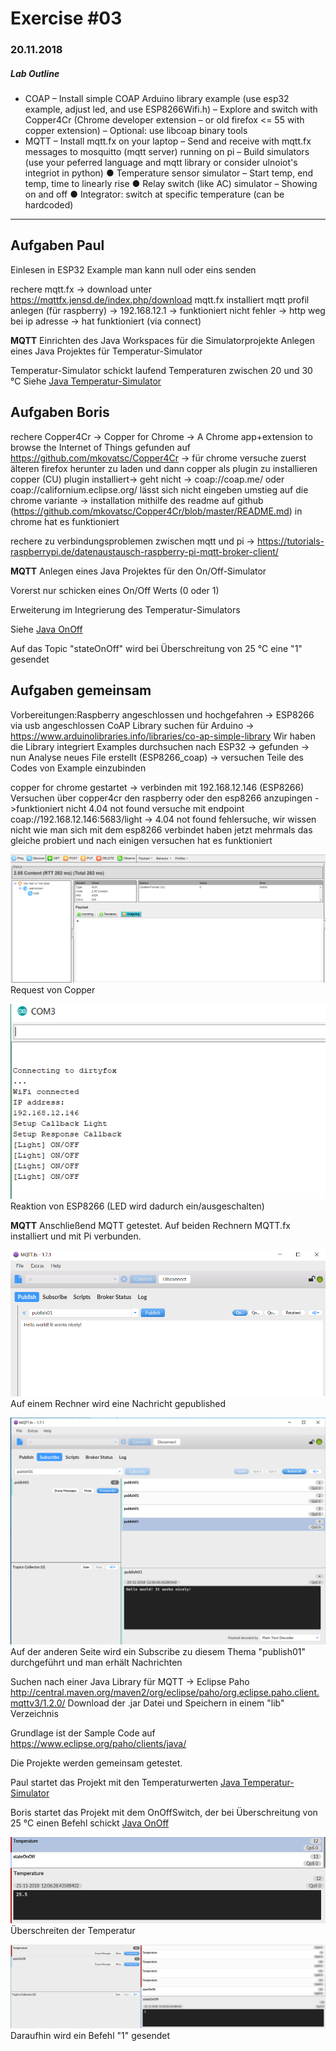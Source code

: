 # Exercise #03
### 20.11.2018

##### Lab Outline
* COAP
 – Install simple COAP Arduino library example (use esp32 example, adjust led, and use ESP8266Wifi.h)
 – Explore and switch with Copper4Cr (Chrome developer extension – or old firefox <= 55 with copper extension)
 – Optional: use libcoap binary tools
* MQTT
 – Install mqtt.fx on your laptop
 – Send and receive with mqtt.fx messages to mosquitto (mqtt server) running on pi
 – Build simulators (use your peferred language and mqtt library or consider ulnoiot's integriot in python)
    ● Temperature sensor simulator
   – Start temp, end temp, time to linearly rise
    ● Relay switch (like AC) simulator
   – Showing on and off
    ● Integrator: switch at specific temperature (can be hardcoded)

---

## Aufgaben Paul
Einlesen in ESP32 Example
man kann null oder eins senden

rechere mqtt.fx -> download unter https://mqttfx.jensd.de/index.php/download
mqtt.fx installiert
mqtt profil anlegen (für raspberry) -> 192.168.12.1 -> funktioniert nicht
fehler -> http weg bei ip adresse -> hat funktioniert (via connect)

**MQTT**
Einrichten des Java Workspaces für die Simulatorprojekte
Anlegen eines Java Projektes für Temperatur-Simulator

Temperatur-Simulator schickt laufend Temperaturen zwischen 20 und 30 °C
Siehe [Java Temperatur-Simulator](./java/TemperatureSim)

## Aufgaben Boris
rechere Copper4Cr -> Copper for Chrome -> A Chrome app+extension to browse the Internet of Things
gefunden auf https://github.com/mkovatsc/Copper4Cr -> für chrome
versuche zuerst älteren firefox herunter zu laden und dann copper als plugin zu installieren
copper (CU) plugin installiert-> geht nicht -> coap://coap.me/ oder coap://californium.eclipse.org/ lässt sich nicht eingeben
umstieg auf die chrome variante -> installation mithilfe des readme auf github (https://github.com/mkovatsc/Copper4Cr/blob/master/README.md)
in chrome hat es funktioniert

rechere zu verbindungsproblemen zwischen mqtt und pi -> https://tutorials-raspberrypi.de/datenaustausch-raspberry-pi-mqtt-broker-client/

**MQTT**
Anlegen eines Java Projektes für den On/Off-Simulator

Vorerst nur schicken eines On/Off Werts (0 oder 1)

Erweiterung im Integrierung des Temperatur-Simulators

Siehe [Java OnOff](./java/on_off_simulator)

Auf das Topic "stateOnOff" wird bei Überschreitung von 25 °C eine "1" gesendet

## Aufgaben gemeinsam
Vorbereitungen:Raspberry angeschlossen und hochgefahren -> ESP8266 via usb angeschlossen
CoAP Library suchen für Arduino -> https://www.arduinolibraries.info/libraries/co-ap-simple-library
Wir haben die Library integriert
Examples durchsuchen nach ESP32 -> gefunden -> nun Analyse
neues File erstellt (ESP8266_coap) -> versuchen Teile des Codes von Example einzubinden 

copper for chrome gestartet -> verbinden mit 192.168.12.146 (ESP8266)
Versuchen über copper4cr den raspberry oder den esp8266 anzupingen ->funktioniert nicht 4.04 not found
versuche mit endpoint coap://192.168.12.146:5683/light -> 4.04 not found
fehlersuche, wir wissen nicht wie man sich mit dem esp8266 verbindet
haben jetzt mehrmals das gleiche probiert und nach einigen versuchen hat es funktioniert

![CoAP_copper](./img/CoAP_copper.PNG)
Request von Copper

![coap_esp8266_serialmonitor](./img/coap_esp8266_serialmonitor.PNG)
Reaktion von ESP8266 (LED wird dadurch ein/ausgeschalten)

**MQTT**
Anschließend MQTT getestet. Auf beiden Rechnern MQTT.fx installiert und mit Pi verbunden.

![mqtt_publish](./img/mqtt_publish.PNG)
Auf einem Rechner wird eine Nachricht gepublished

![mqtt_subscribe](./img/mqtt_subscribe.PNG)
Auf der anderen Seite wird ein Subscribe zu diesem Thema "publish01" durchgeführt und man erhält Nachrichten

Suchen nach einer Java Library für MQTT -> Eclipse Paho
http://central.maven.org/maven2/org/eclipse/paho/org.eclipse.paho.client.mqttv3/1.2.0/
Download der .jar Datei und Speichern in einem "lib" Verzeichnis

Grundlage ist der Sample Code auf https://www.eclipse.org/paho/clients/java/

Die Projekte werden gemeinsam getestet.

Paul startet das Projekt mit den Temperaturwerten [Java Temperatur-Simulator](./java/TemperatureSim)

Boris startet das Projekt mit dem OnOffSwitch, der bei Überschreitung von 25 °C einen Befehl schickt [Java OnOff](./java/on_off_simulator)

![mqtt_temperature00](./img/mqtt_temperature00.PNG)
Überschreiten der Temperatur

![mqtt_temperature01](./img/mqtt_temperature01.PNG)
Daraufhin wird ein Befehl "1" gesendet
